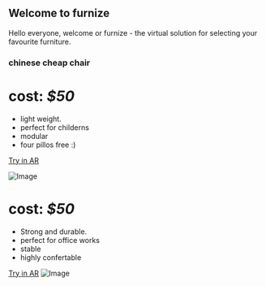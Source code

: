 ## Welcome to furnize

Hello everyone, welcome or furnize - the virtual solution for selecting your favourite furniture.

### chinese cheap chair

# cost: _$50_

- light weight.
- perfect for childerns
- modular
- four pillos free :)

[Try in AR](abc2.html)

![Image](https://cdn.glitch.com/c2ea80ff-5198-42ee-8ac5-4c8edf0389c0%2F%7B595B0897-37E4-499A-AA63-E518D9399E4D%7D.png.jpg?v=1613916063408)

# cost: _$50_

- Strong and durable.
- perfect for office works
- stable
- highly confertable

[Try in AR](abc1.html)
![Image](https://cdn.glitch.com/c2ea80ff-5198-42ee-8ac5-4c8edf0389c0%2F%7BE256EFC6-9B75-4EE2-8980-9B85EE8F7478%7D.png.jpg?v=1613916063296)

